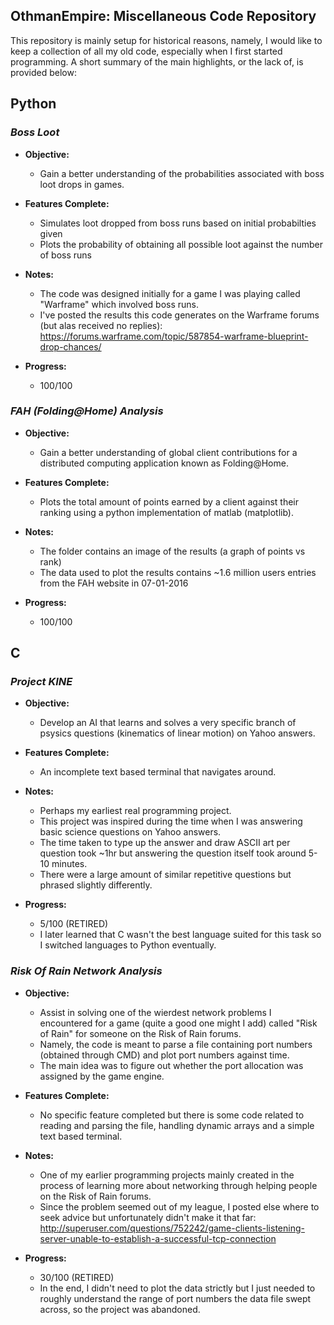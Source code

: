 ## OthmanEmpire: Miscellaneous Code Repository

This repository is mainly setup for historical reasons, namely, I would like to keep a collection of all my old code, especially when I first started programming. A short summary of the main highlights, or the lack of, is provided below:



## Python 

### *Boss Loot*
 
* **Objective:** 
   * Gain a better understanding of the probabilities associated with boss loot drops in games.

* **Features Complete:** 
   * Simulates loot dropped from boss runs based on initial probabilties given
   * Plots the probability of obtaining all possible loot against the number of boss runs
 
* **Notes:** 
   * The code was designed initially for a game I was playing called "Warframe" which involved boss runs. 
   * I've posted the results this code generates on the Warframe forums (but alas received no replies): https://forums.warframe.com/topic/587854-warframe-blueprint-drop-chances/ 

* **Progress:** 
   * 100/100


### *FAH (Folding@Home) Analysis*
 
* **Objective:** 
   * Gain a better understanding of global client contributions for a distributed computing application known as Folding@Home.

* **Features Complete:** 
   * Plots the total amount of points earned by a client against their ranking using a python implementation of matlab (matplotlib). 
 
* **Notes:** 
   * The folder contains an image of the results (a graph of points vs rank)
   * The data used to plot the results contains ~1.6 million users entries from the FAH website in 07-01-2016

* **Progress:** 
   * 100/100



## C

### *Project KINE*
 
* **Objective:** 
   * Develop an AI that learns and solves a very specific branch of psysics questions (kinematics of linear motion) on Yahoo answers. 

* **Features Complete:** 
   * An incomplete text based terminal that navigates around. 
 
* **Notes:** 
   * Perhaps my earliest real programming project.
   * This project was inspired during the time when I was answering basic science questions on Yahoo answers. 
   * The time taken to type up the answer and draw ASCII art per question took ~1hr but answering the question itself took around 5-10 minutes. 
   * There were a large amount of similar repetitive questions but phrased slightly differently.

* **Progress:** 
   * 5/100 (RETIRED)
   * I later learned that C wasn't the best language suited for this task so I switched languages to Python eventually.


### *Risk Of Rain Network Analysis*
 
* **Objective:** 
   * Assist in solving one of the wierdest network problems I encountered for a game (quite a good one might I add) called "Risk of Rain" for someone on the Risk of Rain forums.
   * Namely, the code is meant to parse a file containing port numbers (obtained through CMD) and plot port numbers against time.
   * The main idea was to figure out whether the port allocation was assigned by the game engine.

* **Features Complete:** 
   * No specific feature completed but there is some code related to reading and parsing the file, handling dynamic arrays and a simple text based terminal. 
 
* **Notes:** 
   * One of my earlier programming projects mainly created in the process of learning more about networking through helping people on the Risk of Rain forums.
   * Since the problem seemed out of my league, I posted else where to seek advice but unfortunately didn't make it that far: http://superuser.com/questions/752242/game-clients-listening-server-unable-to-establish-a-successful-tcp-connection

* **Progress:** 
   * 30/100 (RETIRED)
   * In the end, I didn't need to plot the data strictly but I just needed to roughly understand the range of port numbers the data file swept across, so the project was abandoned. 
